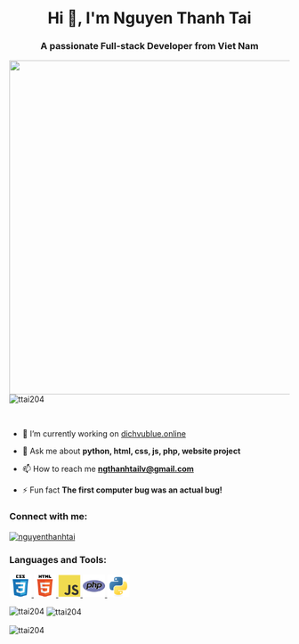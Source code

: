 <h1 align="center">Hi 👋, I'm Nguyen Thanh Tai</h1>
<h3 align="center">A passionate Full-stack Developer from Viet Nam</h3>
<img align="right" height="600" width ="600" src="https://www.lambdatest.com/resources/images/news24.gif">
<p align="left"> <img src="https://komarev.com/ghpvc/?username=ttai204&label=Profile%20views&color=0e75b6&style=flat" alt="ttai204" /> </p>

<p align="left"> <a href="https://twitter.com/" target="blank"><img src="https://img.shields.io/twitter/follow/?logo=twitter&style=for-the-badge" alt="" /></a> </p>

- 🔭 I’m currently working on [dichvublue.online](https://dichvublue.online)

- 💬 Ask me about **python, html, css, js, php, website project**

- 📫 How to reach me **ngthanhtailv@gmail.com**

- ⚡ Fun fact **The first computer bug was an actual bug!**

<h3 align="left">Connect with me:</h3>
<p align="left">
<a href="https://fb.com/nguyenthanhtai" target="blank"><img align="center" src="https://raw.githubusercontent.com/rahuldkjain/github-profile-readme-generator/master/src/images/icons/Social/facebook.svg" alt="nguyenthanhtai" height="30" width="40" /></a>
</p>

<h3 align="left">Languages and Tools:</h3>
<p align="left"> <a href="https://www.w3schools.com/css/" target="_blank" rel="noreferrer"> <img src="https://raw.githubusercontent.com/devicons/devicon/master/icons/css3/css3-original-wordmark.svg" alt="css3" width="40" height="40"/> </a> <a href="https://www.w3.org/html/" target="_blank" rel="noreferrer"> <img src="https://raw.githubusercontent.com/devicons/devicon/master/icons/html5/html5-original-wordmark.svg" alt="html5" width="40" height="40"/> </a> <a href="https://developer.mozilla.org/en-US/docs/Web/JavaScript" target="_blank" rel="noreferrer"> <img src="https://raw.githubusercontent.com/devicons/devicon/master/icons/javascript/javascript-original.svg" alt="javascript" width="40" height="40"/> </a> <a href="https://www.php.net" target="_blank" rel="noreferrer"> <img src="https://raw.githubusercontent.com/devicons/devicon/master/icons/php/php-original.svg" alt="php" width="40" height="40"/> </a> <a href="https://www.python.org" target="_blank" rel="noreferrer"> <img src="https://raw.githubusercontent.com/devicons/devicon/master/icons/python/python-original.svg" alt="python" width="40" height="40"/> </a> </p>

<p><img align="left" src="https://github-readme-stats.vercel.app/api/top-langs?username=ttai204&show_icons=true&locale=en&layout=compact" alt="ttai204" /></p>

<p>&nbsp;<img align="center" src="https://github-readme-stats.vercel.app/api?username=ttai204&show_icons=true&locale=en" alt="ttai204" /></p>

<p><img align="center" src="https://github-readme-streak-stats.herokuapp.com/?user=ttai204&" alt="ttai204" /></p>
